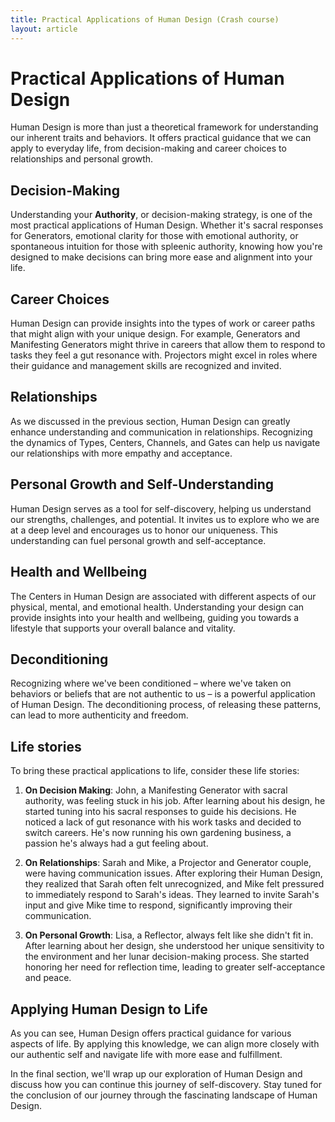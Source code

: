 ```yaml
---
title: Practical Applications of Human Design (Crash course)
layout: article
---
```

# Practical Applications of Human Design

Human Design is more than just a theoretical framework for understanding our inherent traits and behaviors. It offers practical guidance that we can apply to everyday life, from decision-making and career choices to relationships and personal growth.

## Decision-Making

Understanding your **Authority**, or decision-making strategy, is one of the most practical applications of Human Design. Whether it's sacral responses for Generators, emotional clarity for those with emotional authority, or spontaneous intuition for those with spleenic authority, knowing how you're designed to make decisions can bring more ease and alignment into your life.

## Career Choices

Human Design can provide insights into the types of work or career paths that might align with your unique design. For example, Generators and Manifesting Generators might thrive in careers that allow them to respond to tasks they feel a gut resonance with. Projectors might excel in roles where their guidance and management skills are recognized and invited.

## Relationships

As we discussed in the previous section, Human Design can greatly enhance understanding and communication in relationships. Recognizing the dynamics of Types, Centers, Channels, and Gates can help us navigate our relationships with more empathy and acceptance.

## Personal Growth and Self-Understanding

Human Design serves as a tool for self-discovery, helping us understand our strengths, challenges, and potential. It invites us to explore who we are at a deep level and encourages us to honor our uniqueness. This understanding can fuel personal growth and self-acceptance.

## Health and Wellbeing

The Centers in Human Design are associated with different aspects of our physical, mental, and emotional health. Understanding your design can provide insights into your health and wellbeing, guiding you towards a lifestyle that supports your overall balance and vitality.

## Deconditioning

Recognizing where we've been conditioned – where we've taken on behaviors or beliefs that are not authentic to us – is a powerful application of Human Design. The deconditioning process, of releasing these patterns, can lead to more authenticity and freedom.

## Life stories

To bring these practical applications to life, consider these life stories:

1. **On Decision Making**: John, a Manifesting Generator with sacral authority, was feeling stuck in his job. After learning about his design, he started tuning into his sacral responses to guide his decisions. He noticed a lack of gut resonance with his work tasks and decided to switch careers. He's now running his own gardening business, a passion he's always had a gut feeling about.

2. **On Relationships**: Sarah and Mike, a Projector and Generator couple, were having communication issues. After exploring their Human Design, they realized that Sarah often felt unrecognized, and Mike felt pressured to immediately respond to Sarah's ideas. They learned to invite Sarah's input and give Mike time to respond, significantly improving their communication.

3. **On Personal Growth**: Lisa, a Reflector, always felt like she didn't fit in. After learning about her design, she understood her unique sensitivity to the environment and her lunar decision-making process. She started honoring her need for reflection time, leading to greater self-acceptance and peace.

## Applying Human Design to Life

As you can see, Human Design offers practical guidance for various aspects of life. By applying this knowledge, we can align more closely with our authentic self and navigate life with more ease and fulfillment.

In the final section, we'll wrap up our exploration of Human Design and discuss how you can continue this journey of self-discovery. Stay tuned for the conclusion of our journey through the fascinating landscape of Human Design.